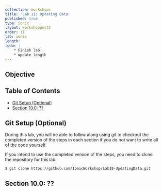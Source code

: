 ```yaml
---
collection: workshops
title: 'Lab 11: Updating Data'
published: true
type: ionic
layout: workshoppost2
order: 11
lab: ionic
length:
todo: |
    * Finish lab
    * update length
---
```





## Objective

<!-- START doctoc generated TOC please keep comment here to allow auto update -->
<!-- DON'T EDIT THIS SECTION, INSTEAD RE-RUN doctoc TO UPDATE -->
<h2>Table of Contents</h2>

- [Git Setup (Optional)](#git-setup-optional)
- [Section 10.0: ??](#section-100-)

<!-- END doctoc generated TOC please keep comment here to allow auto update -->

## Git Setup (Optional)

During this lab, you will be able to follow along using git to checkout the completed version of the steps in each section if you do not want to write all of the code yourself.

If you intend to use the completed version of the steps, you need to clone the repository for this lab.

    $ git clone https://github.com/IonicWorkshop/Lab10-UpdatingData.git

## Section 10.0: ??